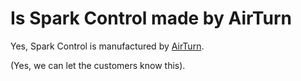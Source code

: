 # Is Spark Control made by AirTurn
Yes, Spark Control is manufactured by [AirTurn](https://www.airturn.com/). 

(Yes, we can let the customers know this).